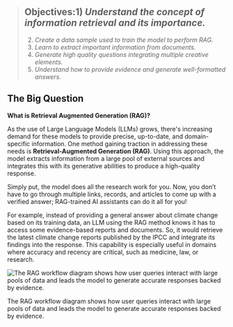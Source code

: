 > ## Objectives:1) *Understand the concept of information retrieval and its importance.*
> 2) *Create a data sample used to train the model to perform RAG.*
> 3) *Learn to extract important information from documents.*
> 4) *Generate high quality questions integrating multiple creative elements.*
> 5) *Understand how to provide evidence and generate well-formatted answers.*

## The Big Question

**What is Retrieval Augmented Generation (RAG)?**

As the use of Large Language Models (LLMs) grows, there's increasing demand for these models to provide precise, up-to-date, and domain-specific information. One method gaining traction in addressing these needs is **Retrieval-Augmented Generation (RAG)**. Using this approach, the model extracts information from a large pool of external sources and integrates this with its generative abilities to produce a high-quality response.

Simply put, the model does all the research work for you. Now, you don’t have to go through multiple links, records, and articles to come up with a verified answer; RAG-trained AI assistants can do it all for you!

For example, instead of providing a general answer about climate change based on its training data, an LLM using the RAG method knows it has to access some evidence-based reports and documents. So, it would retrieve the latest climate change reports published by the IPCC and integrate its findings into the response. This capability is especially useful in domains where accuracy and recency are critical, such as medicine, law, or research.

![The RAG workflow diagram shows how user queries interact with large pools of data and leads the model to generate accurate responses backed by evidence.](https://www.notion.so/soulhq-ai/RAG-Internal-Training-1932951e2f4c802190c3f1e00cbf9719?pvs=4#1932951e2f4c81b69b4bdd154926160f)

The RAG workflow diagram shows how user queries interact with large pools of data and leads the model to generate accurate responses backed by evidence.